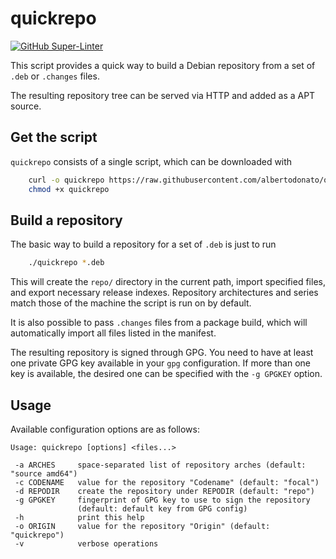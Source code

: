 # quickrepo

[![GitHub Super-Linter](https://github.com/albertodonato/quickrepo/workflows/Lint/badge.svg)](https://github.com/albertodonato/quickrepo/actions?query=workflow%3ALint)

This script provides a quick way to build a Debian repository from a set of
`.deb` or `.changes` files.

The resulting repository tree can be served via HTTP and added as a APT source.


## Get the script

`quickrepo` consists of a single script, which can be downloaded with

```bash
    curl -o quickrepo https://raw.githubusercontent.com/albertodonato/quickrepo/master/quickrepo
    chmod +x quickrepo
```


## Build a repository

The basic way to build a repository for a set of `.deb` is just to run

```bash
    ./quickrepo *.deb
```

This will create the `repo/` directory in the current path, import specified
files, and export necessary release indexes.  Repository architectures and
series match those of the machine the script is run on by default.

It is also possible to pass `.changes` files from a package build, which will
automatically import all files listed in the manifest.

The resulting repository is signed through GPG. You need to have at least one
private GPG key available in your `gpg` configuration.  If more than one key is
available, the desired one can be specified with the `-g GPGKEY` option.


## Usage

Available configuration options are as follows:

```text
Usage: quickrepo [options] <files...>

 -a ARCHES     space-separated list of repository arches (default: "source amd64")
 -c CODENAME   value for the repository "Codename" (default: "focal")
 -d REPODIR    create the repository under REPODIR (default: "repo")
 -g GPGKEY     fingerprint of GPG key to use to sign the repository
               (default: default key from GPG config)
 -h            print this help
 -o ORIGIN     value for the repository "Origin" (default: "quickrepo")
 -v            verbose operations
```
